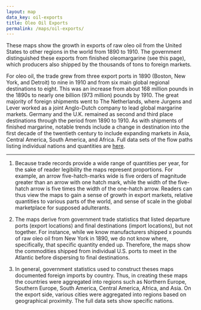```yaml
---
layout: map
data_key: oil-exports
title: Oleo Oil Exports
permalink: /maps/oil-exports/
---
```


These maps show the growth in exports of raw oleo oil from the
United States to other regions in the world from 1890 to 1910. The
government distinguished these exports from finished oleomargarine
(see this page), which producers also shipped by the thousands of
tons to foreign markets.

For oleo oil, the trade grew from three export ports in 1890 (Boston,
New York, and Detroit) to nine in 1910 and from six main global
regional destinations to eight. This was an increase from about 168
million pounds in the 1890s to nearly one billion (973 million) pounds
by 1910. The great majority of foreign shipments went to The
Netherlands, where Jurgens and Lever worked as a joint Anglo-Dutch
company to lead global margarine markets. Germany and the U.K.
remained as second and third place destinations through the period
from 1890 to 1910. As with shipments of finished margarine, notable
trends include a change in destination into the first decade of the
twentieth century to include expanding markets in Asia, Central
America, South America, and Africa. Full data sets of the flow
paths listing individual nations and quantities are [here](/notes).

---

1. Because trade records provide a wide range of quantities per year,
   for the sake of reader legibility the maps represent proportions.
   For example, an arrow five-hatch-marks wide is five orders of
   magnitude greater than an arrow with one hatch mark, while the
   width of the five-hatch arrow is five times the width of the
   one-hatch arrow. Readers can thus view the maps to gain a sense
   of growth in export markets, relative quantities to various
   parts of the world, and sense of scale in the global
   marketplace for supposed adulterants.

2. The maps derive from government trade statistics that listed departure
   ports (export locations) and final destinations (import
   locations), but not together. For instance, while we know
   manufacturers shipped x pounds of raw oleo oil from New York in 1890,
   we do not know where, specifically, that specific quantity ended
   up. Therefore, the maps show the commodities shipped from
   individual U.S. ports to meet in the Atlantic before dispersing
   to final destinations.

3. In general, government statistics used to construct theses maps
   documented foreign imports by country. Thus, in creating these
   maps the countries were aggregated into regions such as Northern
   Europe, Southern Europe, South America, Central America, Africa,
   and Asia. On the export side, various cities were aggregated
   into regions based on geographical proximity. The full data sets
   show specific nations.
